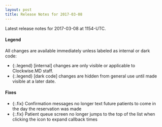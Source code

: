 ```yaml
---
layout: post
title: Release Notes for 2017-03-08
---
```


Latest release notes for 2017-03-08 at 1154-UTC.

<div class='legend' markdown='1'>

#### Legend

All changes are available immediately unless labeled as internal or dark code:

- {:.legend} [internal] changes are only visible or applicable to Clockwise.MD staff.
- {:.legend} [dark code] changes are hidden from general use until made visible at a later date.

</div>


<div class='fixes' markdown='1'>

#### Fixes

- {:.fix} Confirmation messages no longer text future patients to come in the day the reservation was made
- {:.fix} Patient queue screen no longer jumps to the top of the list when clicking the icon to expand callback times

</div>

